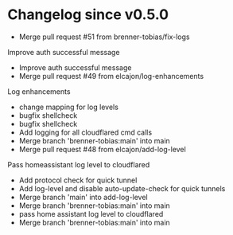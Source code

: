# Changelog since v0.5.0
- Merge pull request #51 from brenner-tobias/fix-logs

Improve auth successful message 
- Improve auth successful message 
- Merge pull request #49 from elcajon/log-enhancements

Log enhancements 
- change mapping for log levels 
- bugfix shellcheck 
- bugfix shellcheck 
- Add logging for all cloudflared cmd calls 
- Merge branch 'brenner-tobias:main' into main 
- Merge pull request #48 from elcajon/add-log-level

Pass homeassistant log level to cloudflared 
- Add protocol check for quick tunnel 
- Add log-level and disable auto-update-check for quick tunnels 
- Merge branch 'main' into add-log-level 
- Merge branch 'brenner-tobias:main' into main 
- pass home assistant log level to cloudflared 
- Merge branch 'brenner-tobias:main' into main 
